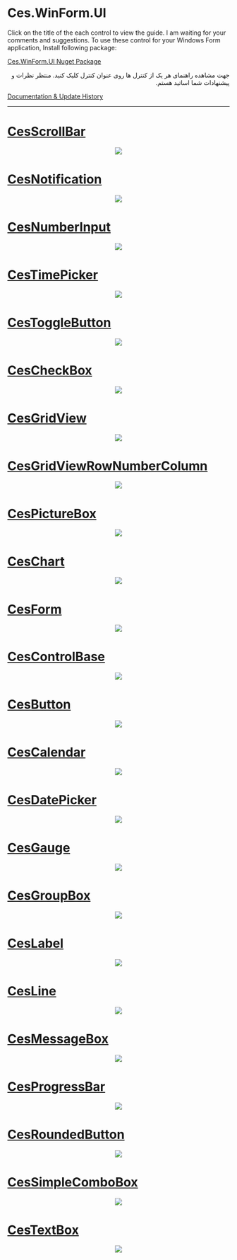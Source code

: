# Ces.WinForm.UI

<p>Click on the title of the each control to view the guide. I am waiting for your comments and suggestions. To use these control for your Windows Form application, Install following package:</p>
<a href="https://www.nuget.org/packages/Ces.WinForm.UI/">Ces.WinForm.UI Nuget Package</a>

<div dir="rtl">
  <p>جهت مشاهده راهنمای هر یک از کنترل ها روی عنوان کنترل کلیک کنید. منتظر نظرات و پیشنهادات شما اساتید هستم.</p>
</div>

<a href="https://github.com/CesSolutions/Ces.WinForm.UI/wiki">Documentation & Update History</a>

***

<h1>
<a href="https://github.com/CesSolutions/Ces.WinForm.UI/wiki/CesScrollBar">CesScrollBar</a>
</h1>
<div align="center">
<img src="https://github.com/CesSolutions/Ces.WinForm.UI/assets/74654532/0afd8035-8b91-4c8a-a810-1395f15fcfbd">
</div>


<h1>
<a href="https://github.com/CesSolutions/Ces.WinForm.UI/wiki/CesNotification">CesNotification</a>
</h1>
<div align="center">
<img src="https://github.com/CesSolutions/Ces.WinForm.UI/assets/74654532/d694302c-d686-4618-8e6b-0557b3a734e2">
</div>


<h1>
<a href="https://github.com/CesSolutions/Ces.WinForm.UI/wiki/CesNumberInput">CesNumberInput</a>
</h1>
<div align="center">
<img src="https://github.com/CesSolutions/Ces.WinForm.UI/assets/74654532/ca48bb15-bef5-4c24-a73b-1babe3badf47">
</div>


<h1>
<a href="https://github.com/CesSolutions/Ces.WinForm.UI/wiki/CesTimePicker">CesTimePicker</a>
</h1>
<div align="center">
<img src="https://github.com/CesSolutions/Ces.WinForm.UI/assets/74654532/4a8f0204-476f-4e30-9590-89906c7f439d">
</div>


<h1>
<a href="https://github.com/CesSolutions/Ces.WinForm.UI/wiki/CesToggleButton">CesToggleButton</a>
</h1>
<div align="center">
<img src="https://github.com/CesSolutions/Ces.WinForm.UI/assets/74654532/2b9e125d-e689-41e8-a46d-fc44dfad1d20">
</div>


<h1>
<a href="https://github.com/CesSolutions/Ces.WinForm.UI/wiki/CesCheckBox">CesCheckBox</a>
</h1>
<div align="center">
<img src="https://github.com/CesSolutions/Ces.WinForm.UI/assets/74654532/a0d6c0c9-7560-4127-b64e-f172f00ed17c">
</div>

<h1>
<a href="https://github.com/CesSolutions/Ces.WinForm.UI/wiki/CesGridView">CesGridView</a>
</h1>
<div align="center">
<img src="https://github.com/CesSolutions/Ces.WinForm.UI/assets/74654532/8ed99f29-9d47-4045-9a27-081d62791dfb">
</div>

<h1>
<a href="https://github.com/CesSolutions/Ces.WinForm.UI/wiki/CesGridViewRowNumberColumn">CesGridViewRowNumberColumn</a>
</h1>
<div align="center">
<img src="https://github.com/CesSolutions/Ces.WinForm.UI/assets/74654532/221070df-0a80-4cb8-bdfb-d63720b9b435">
</div>


<h1>
<a href="https://github.com/CesSolutions/Ces.WinForm.UI/wiki/CesPictureBox">CesPictureBox</a>
</h1>
<div align="center">
<img src="https://github.com/CesSolutions/Ces.WinForm.UI/assets/74654532/f4f034cb-03b1-4636-aa99-12273d7272d3">
</div>

  <h1>
<a href="https://github.com/CesSolutions/Ces.WinForm.UI/wiki/CesChart">CesChart</a>
</h1>
<div align="center">
<img src="https://github.com/CesSolutions/Ces.WinForm.UI/assets/74654532/c5feb081-8ee3-4698-aa46-186e65eaeac2">
</div>


<h1>
<a href="https://github.com/CesSolutions/Ces.WinForm.UI/wiki/CesForm">CesForm</a>
</h1>
<div align="center">
<img src="https://github.com/CesSolutions/Ces.WinForm.UI/assets/74654532/c3fd8eda-1acd-404e-8300-237e054ee5d2">
</div>
  
<h1>
<a href="https://github.com/CesSolutions/Ces.WinForm.UI/wiki/CesControlBase">CesControlBase</a>
</h1>
<div align="center">
<img src="https://github.com/CesSolutions/Ces.WinForm.UI/assets/74654532/c4f5ac05-937b-4a49-aecf-9bf090f7d1b1">
</div>

<h1>
<a href="https://github.com/CesSolutions/Ces.WinForm.UI/wiki/CesButton">CesButton</a>
</h1>
<div align="center">
<img src="https://github.com/CesSolutions/Ces.WinForm.UI/assets/74654532/7b346df1-9c99-4797-8cd7-d63c0cf700d0">
</div>

<h1>
<a href="https://github.com/CesSolutions/Ces.WinForm.UI/wiki/CesCalendar">CesCalendar</a>
</h1>
<div align="center" >
<img src="https://github.com/CesSolutions/Ces.WinForm.UI/assets/74654532/6dfe5039-7852-4a12-8a8b-5518f02fae0d">
</div>

<h1>
<a href="https://github.com/CesSolutions/Ces.WinForm.UI/wiki/CesDatePicker">CesDatePicker</a>
</h1>
<div align="center">
<img src="https://github.com/CesSolutions/Ces.WinForm.UI/assets/74654532/30957af4-ca18-417a-91a4-236808a1f153">
</div>

<h1>
<a href="https://github.com/CesSolutions/Ces.WinForm.UI/wiki/CesGauge">CesGauge</a>
</h1>
<div align="center">
<img src="https://github.com/CesSolutions/Ces.WinForm.UI/assets/74654532/e2ce0ee0-18b7-42c4-a5ea-1f766099e442">
</div>

<h1>
<a href="https://github.com/CesSolutions/Ces.WinForm.UI/wiki/CesGroupBox">CesGroupBox</a>
</h1>
<div align="center">
<img src="https://github.com/CesSolutions/Ces.WinForm.UI/assets/74654532/5b09ba51-917e-458d-943a-461e35b39b1e">
</div>

<h1>
<a href="https://github.com/CesSolutions/Ces.WinForm.UI/wiki/CesLabel">CesLabel</a>
</h1>
<div align="center">
<img src="https://github.com/CesSolutions/Ces.WinForm.UI/assets/74654532/96410531-a1e7-4041-bf95-8ce27d7e7c4d">
</div>

<h1>
<a href="https://github.com/CesSolutions/Ces.WinForm.UI/wiki/CesLine">CesLine</a>
</h1>
<div align="center">
<img src="https://github.com/CesSolutions/Ces.WinForm.UI/assets/74654532/9fff5a54-0c1e-46f1-94c4-cb7466865ab6">
</div>

<h1>
<a href="https://github.com/CesSolutions/Ces.WinForm.UI/wiki/CesMessageBox">CesMessageBox</a>
</h1>
<div align="center">
<img src="https://github.com/CesSolutions/Ces.WinForm.UI/assets/74654532/52388704-2a20-4557-ac43-1e79b978f166">
</div>

<h1>
<a href="https://github.com/CesSolutions/Ces.WinForm.UI/wiki/CesProgressBar">CesProgressBar</a>
</h1>
<div align="center">
<img src="https://github.com/CesSolutions/Ces.WinForm.UI/assets/74654532/fd89f5e9-92f1-474a-87f4-497966d34bb8">
</div>

<h1>
<a href="https://github.com/CesSolutions/Ces.WinForm.UI/wiki/CesRoundedButton">CesRoundedButton</a>
</h1>
<div align="center">
<img src="https://github.com/CesSolutions/Ces.WinForm.UI/assets/74654532/75c76fc1-c70a-4652-8780-f6999eb417c4">
</div>

<h1>
<a href="https://github.com/CesSolutions/Ces.WinForm.UI/wiki/CesSimpleComboBox">CesSimpleComboBox</a>
</h1>
<div align="center">
<img src="https://github.com/CesSolutions/Ces.WinForm.UI/assets/74654532/ebe0de40-83bf-4478-9944-cc3f7ea2565f">
</div>

<h1>
<a href="https://github.com/CesSolutions/Ces.WinForm.UI/wiki/CesTextBox">CesTextBox</a>
</h1>
<div align="center">
<img src="https://github.com/CesSolutions/Ces.WinForm.UI/assets/74654532/d72ce734-709d-42dc-aa4b-38428234c84f">
</div>

